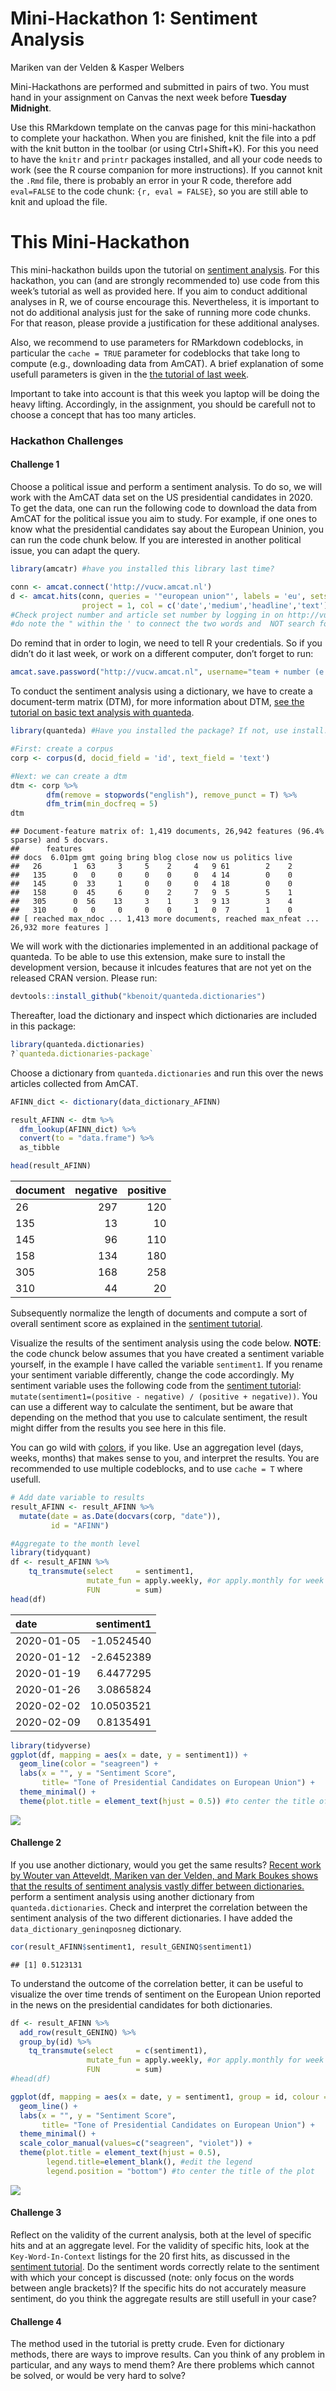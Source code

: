 Mini-Hackathon 1: Sentiment Analysis
================
Mariken van der Velden & Kasper Welbers

Mini-Hackathons are performed and submitted in pairs of two. You must
hand in your assignment on Canvas the next week before **Tuesday
Midnight**.

Use this RMarkdown template on the canvas page for this mini-hackathon
to complete your hackathon. When you are finished, knit the file into a
pdf with the knit button in the toolbar (or using Ctrl+Shift+K). For
this you need to have the `knitr` and `printr` packages installed, and
all your code needs to work (see the R course companion for more
instructions). If you cannot knit the `.Rmd` file, there is probably an
error in your R code, therefore add `eval=FALSE` to the code chunk: `{r,
eval = FALSE}`, so you are still able to knit and upload the file.

# This Mini-Hackathon

This mini-hackathon builds upon the tutorial on [sentiment
analysis](https://github.com/ccs-amsterdam/r-course-material/blob/master/tutorials/sentiment_analysis.md).
For this hackathon, you can (and are strongly recommended to) use code
from this week’s tutorial as well as provided here. If you aim to
conduct additional analyses in R, we of course encourage this.
Nevertheless, it is important to not do additional analysis just for the
sake of running more code chunks. For that reason, please provide a
justification for these additional analyses.

Also, we recommend to use parameters for RMarkdown codeblocks, in
particular the `cache = TRUE` parameter for codeblocks that take long to
compute (e.g., downloading data from AmCAT). A brief explanation of some
usefull parameters is given in the [the tutorial of last
week](https://github.com/MarikenvdVelden/Replication-Hackathons/blob/main/Intro-to-rmd-and-data-retrieval.md).

Important to take into account is that this week you laptop will be
doing the heavy lifting. Accordingly, in the assignment, you should be
carefull not to choose a concept that has too many articles.

### Hackathon Challenges

#### Challenge 1

Choose a political issue and perform a sentiment analysis. To do so, we
will work with the AmCAT data set on the US presidential candidates in
2020. To get the data, one can run the following code to download the
data from AmCAT for the political issue you aim to study. For example,
if one ones to know what the presidential candidates say about the
European Uninion, you can run the code chunk below. If you are
interested in another political issue, you can adapt the query.

``` r
library(amcatr) #have you installed this library last time?

conn <- amcat.connect('http://vucw.amcat.nl')
d <- amcat.hits(conn, queries = '"european union"', labels = 'eu', sets = 21, 
                project = 1, col = c('date','medium','headline','text')) 
#Check project number and article set number by logging in on http://vucw.amcat.nl/
#do note the " within the ' to connect the two words and  NOT search for health AND care
```

Do remind that in order to login, we need to tell R your credentials. So
if you didn’t do it last week, or work on a different computer, don’t
forget to
run:

``` r
amcat.save.password("http://vucw.amcat.nl", username="team + number (e.g. team01)", password="team + number (e.g. team01)")
```

To conduct the sentiment analysis using a dictionary, we have to create
a document-term matrix (DTM), for more information about DTM, [see the
tutorial on basic text analysis with
quanteda](https://github.com/ccs-amsterdam/r-course-material/blob/master/tutorials/R_text_3_quanteda.md).

``` r
library(quanteda) #Have you installed the package? If not, use install.packages("quanteda")

#First: create a corpus
corp <- corpus(d, docid_field = 'id', text_field = 'text')

#Next: we can create a dtm
dtm <- corp %>% 
        dfm(remove = stopwords("english"), remove_punct = T) %>% 
        dfm_trim(min_docfreq = 5)
dtm
```

    ## Document-feature matrix of: 1,419 documents, 26,942 features (96.4% sparse) and 5 docvars.
    ##      features
    ## docs  6.01pm gmt going bring blog close now us politics live
    ##   26       1  63     3     5    2     4   9 61        2    2
    ##   135      0   0     0     0    0     0   4 14        0    0
    ##   145      0  33     1     0    0     0   4 18        0    0
    ##   158      0  45     6     0    2     7   9  5        5    1
    ##   305      0  56    13     3    1     3   9 13        3    4
    ##   310      0   0     0     0    0     1   0  7        1    0
    ## [ reached max_ndoc ... 1,413 more documents, reached max_nfeat ... 26,932 more features ]

We will work with the dictionaries implemented in an additional package
of quanteda. To be able to use this extension, make sure to install the
development version, because it inlcudes features that are not yet on
the released CRAN version. Please run:

``` r
devtools::install_github("kbenoit/quanteda.dictionaries") 
```

Thereafter, load the dictionary and inspect which dictionaries are
included in this package:

``` r
library(quanteda.dictionaries)
?`quanteda.dictionaries-package`
```

Choose a dictionary from `quanteda.dictionaries` and run this over the
news articles collected from AmCAT.

``` r
AFINN_dict <- dictionary(data_dictionary_AFINN)

result_AFINN <- dtm %>% 
  dfm_lookup(AFINN_dict) %>% 
  convert(to = "data.frame") %>% 
  as_tibble

head(result_AFINN)
```

| document | negative | positive |
| :------- | -------: | -------: |
| 26       |      297 |      120 |
| 135      |       13 |       10 |
| 145      |       96 |      110 |
| 158      |      134 |      180 |
| 305      |      168 |      258 |
| 310      |       44 |       20 |

Subsequently normalize the length of documents and compute a sort of
overall sentiment score as explained in the [sentiment
tutorial](https://github.com/ccs-amsterdam/r-course-material/blob/master/tutorials/sentiment_analysis.md).

Visualize the results of the sentiment analysis using the code below.
**NOTE**: the code chunck below assumes that you have created a
sentiment variable yourself, in the example I have called the variable
`sentiment1`. If you rename your sentiment variable differently, change
the code accordingly. My sentiment variable uses the following code from
the [sentiment
tutorial](https://github.com/ccs-amsterdam/r-course-material/blob/master/tutorials/sentiment_analysis.md):
`mutate(sentiment1=(positive - negative) / (positive + negative))`. You
can use a different way to calculate the sentiment, but be aware that
depending on the method that you use to calculate sentiment, the result
might differ from the results you see here in this file.

You can go wild with
[colors](http://www.stat.columbia.edu/~tzheng/files/Rcolor.pdf), if you
like. Use an aggregation level (days, weeks, months) that makes sense to
you, and interpret the results. You are recommended to use multiple
codeblocks, and to use `cache = T` where usefull.

``` r
# Add date variable to results
result_AFINN <- result_AFINN %>%
  mutate(date = as.Date(docvars(corp, "date")),
         id = "AFINN")

#Aggregate to the month level
library(tidyquant)
df <- result_AFINN %>%
    tq_transmute(select     = sentiment1,
                 mutate_fun = apply.weekly, #or apply.monthly for week level
                 FUN        = sum)
head(df)
```

| date       |  sentiment1 |
| :--------- | ----------: |
| 2020-01-05 | \-1.0524540 |
| 2020-01-12 | \-2.6452389 |
| 2020-01-19 |   6.4477295 |
| 2020-01-26 |   3.0865824 |
| 2020-02-02 |  10.0503521 |
| 2020-02-09 |   0.8135491 |

``` r
library(tidyverse)
ggplot(df, mapping = aes(x = date, y = sentiment1)) +
  geom_line(color = "seagreen") +
  labs(x = "", y = "Sentiment Score", 
       title= "Tone of Presidential Candidates on European Union") +
  theme_minimal() +
  theme(plot.title = element_text(hjust = 0.5)) #to center the title of the plot
```

![](Mini-Hackathon1_files/figure-gfm/unnamed-chunk-14-1.png)<!-- -->

#### Challenge 2

If you use another dictionary, would you get the same results? [Recent
work by Wouter van Atteveldt, Mariken van der Velden, and Mark Boukes
shows that the results of sentiment analysis vastly differ between
dictionaries.](https://github.com/vanatteveldt/ecosent) perform a
sentiment analysis using another dictionary from
`quanteda.dictionaries`. Check and interpret the correlation between the
sentiment analysis of the two different dictionaries. I have added the
`data_dictionary_geninqposneg` dictionary.

``` r
cor(result_AFINN$sentiment1, result_GENINQ$sentiment1)
```

    ## [1] 0.5123131

To understand the outcome of the correlation better, it can be useful to
visualize the over time trends of sentiment on the European Union
reported in the news on the presidential candidates for both
dictionaries.

``` r
df <- result_AFINN %>%
  add_row(result_GENINQ) %>%
  group_by(id) %>%
    tq_transmute(select     = c(sentiment1),
                 mutate_fun = apply.weekly, #or apply.monthly for week level
                 FUN        = sum)
#head(df)

ggplot(df, mapping = aes(x = date, y = sentiment1, group = id, colour = id)) +
  geom_line() +
  labs(x = "", y = "Sentiment Score", 
       title= "Tone of Presidential Candidates on European Union") +
  theme_minimal() +
  scale_color_manual(values=c("seagreen", "violet")) +
  theme(plot.title = element_text(hjust = 0.5),
        legend.title=element_blank(), #edit the legend
        legend.position = "bottom") #to center the title of the plot
```

![](Mini-Hackathon1_files/figure-gfm/unnamed-chunk-17-1.png)<!-- -->

#### Challenge 3

Reflect on the validity of the current analysis, both at the level of
specific hits and at an aggregate level. For the validity of specific
hits, look at the `Key-Word-In-Context` listings for the 20 first hits,
as discussed in the [sentiment
tutorial](https://github.com/ccs-amsterdam/r-course-material/blob/master/tutorials/sentiment_analysis.md).
Do the sentiment words correctly relate to the sentiment with which your
concept is discussed (note: only focus on the words between angle
brackets)? If the specific hits do not accurately measure sentiment, do
you think the aggregate results are still usefull in your case?

#### Challenge 4

The method used in the tutorial is pretty crude. Even for dictionary
methods, there are ways to improve results. Can you think of any problem
in particular, and any ways to mend them? Are there problems which
cannot be solved, or would be very hard to solve?
